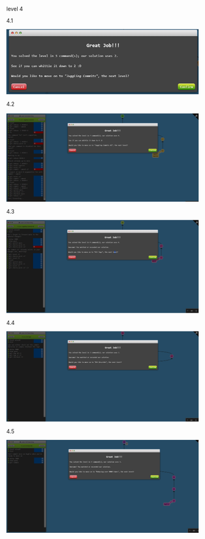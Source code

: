 level 4 

4.1

![alt text](image-11.png)

4.2 

![alt text](image-12.png)

4.3

![alt text](image-13.png)

4.4

![alt text](image-14.png)
 
 4.5

 ![alt text](image-15.png)